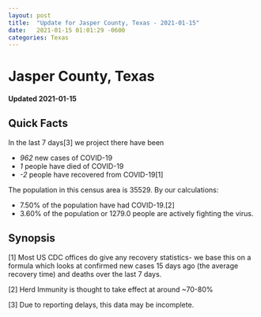```yaml
---
layout: post
title:  "Update for Jasper County, Texas - 2021-01-15"
date:   2021-01-15 01:01:29 -0600
categories: Texas
---
```


# Jasper County, Texas
#### Updated 2021-01-15

## Quick Facts

In the last 7 days[3] we project there have been
- *962* new cases of COVID-19
- *1* people have died of COVID-19
- *-2* people have recovered from COVID-19[1]

The population in this census area is 35529. By our calculations:
- 7.50% of the population have had COVID-19.[2]
- 3.60% of the population or 1279.0 people are actively fighting the virus.

## Synopsis




[1] Most US CDC offices do give any recovery statistics- we base this on a formula which looks at confirmed new cases
15 days ago (the average recovery time) and deaths over the last 7 days.

[2] Herd Immunity is thought to take effect at around ~70-80%

[3] Due to reporting delays, this data may be incomplete.
 
    